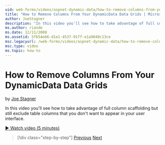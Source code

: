 ```yaml
---
uid: web-forms/videos/aspnet-dynamic-data/how-to-remove-columns-from-your-dynamicdata-data-grids
title: "How to Remove Columns From Your DynamicData Data Grids | Microsoft Docs"
author: JoeStagner
description: "In this video you'll see how to take advantage of full column scaffolding but still exclude table columns that you don't want to appear in your user interfac..."
ms.author: riande
ms.date: 12/11/2008
ms.assetid: 5fb54eb6-d1e1-4537-91ff-e1a9040c13ce
msc.legacyurl: /web-forms/videos/aspnet-dynamic-data/how-to-remove-columns-from-your-dynamicdata-data-grids
msc.type: video
ms.topic: how-to
---
```

# How to Remove Columns From Your DynamicData Data Grids

by [Joe Stagner](https://github.com/JoeStagner)

In this video you'll see how to take advantage of full column scaffolding but still exclude table columns that you don't want to appear in your user interface.

[&#9654; Watch video (5 minutes)](https://channel9.msdn.com/Blogs/ASP-NET-Site-Videos/how-to-remove-columns-from-your-dynamicdata-data-grids)

> [!div class="step-by-step"]
> [Previous](how-to-implement-custom-field-validation-with-imperative-logic-in-vb-or-c.md)
> [Next](how-to-create-table-specific-custom-forms-in-an-aspnet-dynamic-data-application.md)
